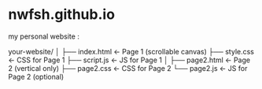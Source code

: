 # nwfsh.github.io
my personal website :

your-website/
│
├── index.html         ← Page 1 (scrollable canvas)
├── style.css          ← CSS for Page 1
├── script.js          ← JS for Page 1
│
├── page2.html         ← Page 2 (vertical only)
├── page2.css          ← CSS for Page 2
└── page2.js           ← JS for Page 2 (optional)

